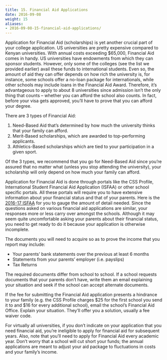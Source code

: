 ```yaml
---
title: 15. Financial Aid Applications
date: 2016-09-08
weight: 15
aliases:
- 2016-09-08-15-financial-aid-applications/
---
```


Application for Financial Aid (scholarships) is yet another crucial part
of your college application. US universities are pretty expensive
compared to Kenyan universities. With annual costs exceeding $65,000,
Financial Aid comes in handy. US universities have endowments from which
they can sponsor students. However, only some of the colleges (see the
list we provided earlier) avail these funds to international students.
Even so, the amount of aid they can offer depends on how rich the
university is, for instance, some schools offer a no-loan package for
internationals, while other schools may include loans in the Financial
Aid Award. Therefore, it’s advantageous to apply to about 8 universities
since admission isn’t the only thing that counts – whether you can
afford the school also counts. In fact, before your visa gets approved,
you’ll have to prove that you can afford your degree.

There are 3 types of Financial Aid:

1. Need-Based Aid that’s determined by how much the university thinks
   that your family can afford.
2. Merit-Based scholarships, which are awarded to top-performing
   applicants.
3. Athletics-Based scholarships which are tied to your participation in
   a given sport.

Of the 3 types, we recommend that you go for Need-Based Aid since you’re
assured that no matter what (unless you stop attending the university),
your scholarship will only depend on how much your family can afford.

Application for Financial Aid is done through portals like the CSS
Profile, International Student Financial Aid Application (ISFAA) or
other school specific portals. All these portals will require you to
have extensive information about your financial status and that of your
parents. Here is the [2016-17
ISFAA](https://drive.google.com/file/d/0BxcN6nrpsXL6RmhBOU04ekZMa0U/view?usp=sharing&resourcekey=0-U-RTNK9B7Yy9PQ7e4tHOhg)
for you to gauge the amount of detail needed. Since the questions asked
on various financial aid applications are similar, your responses more
or less carry over amongst the schools. Although it may seem quite
uncomfortable asking your parents about their financial status, you need
to get ready to do it because your application is otherwise incomplete.

The documents you will need to acquire so as to prove the income that
you report may include:

* Your parents’ bank statements over the previous at least 6 months
* Statements from your parents’ employer (i.e. payslips)
* Tax Returns

The required documents differ from school to school. If a school
requests documents that your parents don’t have, write them an email
explaining your situation and seek if the school can accept alternate
documents.

If the fee for submitting the Financial Aid application presents a
hindrance to your family (e.g. the CSS Profile charges $25 for the first
school you send it to and $16 for every additional school), email the
school’s Financial Aid Office. Explain your situation. They’ll offer you
a solution, usually a fee waiver code.

For virtually all universities, if you don’t indicate on your
application that you need financial aid, you’re ineligible to apply for
financial aid for subsequent years. Also, note that you’ll need to apply
for Financial Aid every academic year. Don’t worry that a school will
cut short your funds; the annual applications are meant to adjust your
aid package to fluctuations in costs and your family’s income.
